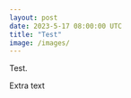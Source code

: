 ```yaml
---
layout: post
date: 2023-5-17 08:00:00 UTC
title: "Test"
image: /images/
---
```


Test. 

<!---more---> 

Extra text
